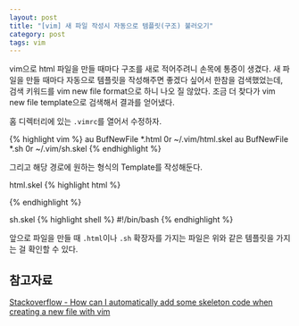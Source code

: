 ```yaml
---
layout: post
title: "[vim] 새 파일 작성시 자동으로 템플릿(구조) 불러오기"
category: post
tags: vim
---
```

vim으로 html 파일을 만들 때마다 구조를 새로 적어주려니 손목에 통증이 생겼다. 새 파일을 만들 때마다 자동으로 템플릿을 작성해주면 좋겠다 싶어서 한참을 검색했었는데, 검색 키워드를 vim new file format으로 하니 나오 질 않았다. 조금 더 찾다가 vim new file template으로 검색해서 결과를 얻어냈다.


홈 디렉터리에 있는 `.vimrc`를 열어서 수정하자.

{% highlight vim %}
au BufNewFile *.html 0r ~/.vim/html.skel
au BufNewFile *.sh 0r ~/.vim/sh.skel
{% endhighlight %}

그리고 해당 경로에 원하는 형식의 Template를 작성해둔다.


html.skel
{% highlight html %}
 <!DOCTYPE html>
 <html>
     <head>
         <title> </title>
         <meta charset='utf-8' />
     </head>
     <body>
     </body>
 </html>
{% endhighlight %}

sh.skel
{% highlight shell %}
#!/bin/bash
{% endhighlight %}


앞으로 파일을 만들 때 `.html`이나 `.sh` 확장자를 가지는 파일은 위와 같은 템플릿을 가지는 걸 확인할 수 있다.



## 참고자료

[Stackoverflow - How can I automatically add some skeleton code when creating a new file with vim](http://stackoverflow.com/questions/162617/how-can-i-automatically-add-some-skeleton-code-when-creating-a-new-file-with-vim)
